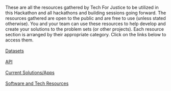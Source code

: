 These are all the resources gathered by Tech For Justice to be utilized in this Hackathon and all hackathons and building sessions going forward. The resources gathered are open to the public and are free to use (unless stated otherwise). You and your team can use these resources to help develop and create your solutions to the problem sets (or other projects). Each resource section is arranged by their appropriate category. Click on the links below to access them.<br>
<br>
<a href="https://github.com/TechForJustice/Datasets-API-Tech-Resources/blob/master/Datasets.md">Datasets</a><br>
<br>
<a href="https://github.com/TechForJustice/Datasets-API-Tech-Resources/blob/master/API.md">API</a><br>
<br>
<a href="https://github.com/TechForJustice/Datasets-API-Tech-Resources/blob/master/Current-Solutions-and-Apps.md">Current Solutions/Apps</a><br>
<br>
<a href="https://github.com/TechForJustice/Datasets-API-Tech-Resources/blob/master/Software%20and%20Tech%20.md">Software and Tech Resources</a><br>




